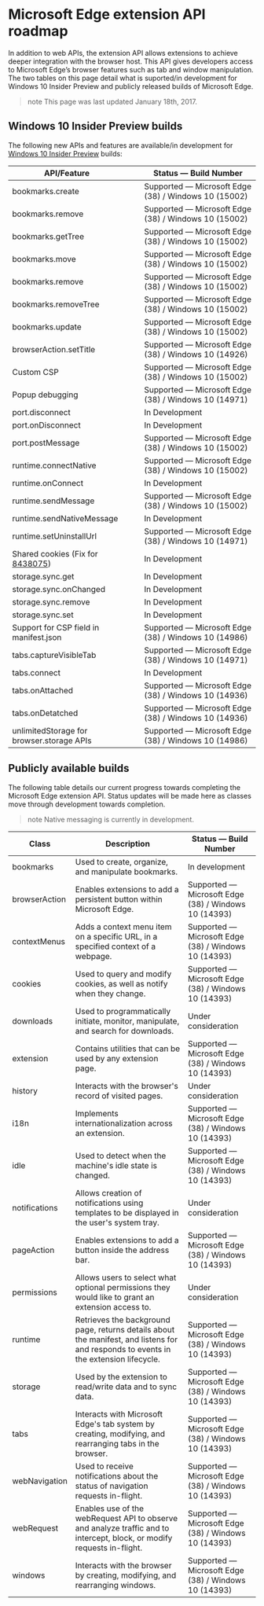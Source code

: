 # Microsoft Edge extension API roadmap

In addition to web APIs, the extension API allows extensions to achieve deeper integration with the browser host. This API gives developers access to Microsoft Edge’s browser features such as tab and window manipulation. The two tables on this page detail what is suported/in development for Windows 10 Insider Preview and publicly released builds of Microsoft Edge.

>note This page was last updated January 18th, 2017.

## Windows 10 Insider Preview builds
The following new APIs and features are available/in development for [Windows 10 Insider Preview](https://insider.windows.com/) builds:

| API/Feature        | Status — Build Number
|---------------|--------------|
bookmarks.create | Supported — Microsoft Edge (38) / Windows 10 (15002)
bookmarks.remove | Supported — Microsoft Edge (38) / Windows 10 (15002)
bookmarks.getTree | Supported — Microsoft Edge (38) / Windows 10 (15002)
bookmarks.move | Supported — Microsoft Edge (38) / Windows 10 (15002)
bookmarks.remove | Supported — Microsoft Edge (38) / Windows 10 (15002)
bookmarks.removeTree | Supported — Microsoft Edge (38) / Windows 10 (15002)
bookmarks.update | Supported — Microsoft Edge (38) / Windows 10 (15002)
browserAction.setTitle | Supported — Microsoft Edge (38) / Windows 10 (14926)
Custom CSP | Supported — Microsoft Edge (38) / Windows 10 (15002)
Popup debugging | Supported — Microsoft Edge (38) / Windows 10 (14971)
port.disconnect |In Development
port.onDisconnect |In Development
port.postMessage | Supported — Microsoft Edge (38) / Windows 10 (15002)
runtime.connectNative | Supported — Microsoft Edge (38) / Windows 10 (15002)
runtime.onConnect | In Development
runtime.sendMessage | Supported — Microsoft Edge (38) / Windows 10 (15002)
runtime.sendNativeMessage | In Development
runtime.setUninstallUrl | Supported — Microsoft Edge (38) / Windows 10 (14971)
Shared cookies (Fix for [8438075](https://developer.microsoft.com/en-us/microsoft-edge/platform/issues/8438075/)) |In Development
storage.sync.get |In Development
storage.sync.onChanged |In Development
storage.sync.remove |In Development
storage.sync.set |In Development
Support for CSP field in manifest.json | Supported — Microsoft Edge (38) / Windows 10 (14986)
tabs.captureVisibleTab | Supported — Microsoft Edge (38) / Windows 10 (14971)
tabs.connect |In Development
tabs.onAttached | Supported — Microsoft Edge (38) / Windows 10 (14936)
tabs.onDetatched | Supported — Microsoft Edge (38) / Windows 10 (14936)
unlimitedStorage for browser.storage APIs |Supported — Microsoft Edge (38) / Windows 10 (14986)




## Publicly available builds

The following table details our current progress towards completing the Microsoft Edge extension API. Status updates will be made here as classes move through development towards completion.

>note Native messaging is currently in development.

| Class         | Description | Status — Build Number
|---------------|--------------|---------------------|
bookmarks     | Used to create, organize, and manipulate bookmarks. | In development |
browserAction | Enables extensions to add a persistent button within Microsoft Edge. | Supported — Microsoft Edge (38) / Windows 10 (14393)
contextMenus  | Adds a context menu item on a specific URL, in a specified context of a webpage. | Supported — Microsoft Edge (38) / Windows 10 (14393)
cookies       | Used to query and modify cookies, as well as notify when they change. | Supported — Microsoft Edge (38) / Windows 10 (14393) |
downloads     | Used to programmatically initiate, monitor, manipulate, and search for downloads. | Under consideration |
extension     | Contains utilities that can be used by any extension page. | Supported — Microsoft Edge (38) / Windows 10 (14393)      |
history       | Interacts with the browser's record of visited pages. | Under consideration |
i18n          | Implements internationalization across an extension. | Supported — Microsoft Edge (38) / Windows 10 (14393)      |
idle          | Used to detect when the machine's idle state is changed. | Supported — Microsoft Edge (38) / Windows 10 (14393) |
notifications | Allows creation of notifications using templates to be displayed in the user's system tray. | Under consideration |
pageAction    | Enables extensions to add a button inside the address bar. | Supported — Microsoft Edge (38) / Windows 10 (14393)      |
permissions   | Allows users to select what optional permissions they would like to grant an extension access to. | Under consideration
runtime       | Retrieves the background page, returns details about the manifest, and listens for and responds to events in the extension lifecycle. | Supported — Microsoft Edge (38) / Windows 10 (14393)
storage       | Used by the extension to read/write data and to sync data. | Supported — Microsoft Edge (38) / Windows 10 (14393)
tabs          | Interacts with Microsoft Edge's tab system by creating, modifying, and rearranging tabs in the browser. | Supported — Microsoft Edge (38) / Windows 10 (14393)
webNavigation | Used to receive notifications about the status of navigation requests in-flight. | Supported — Microsoft Edge (38) / Windows 10 (14393)
webRequest    | Enables use of the webRequest API to observe and analyze traffic and to intercept, block, or modify requests in-flight. | Supported — Microsoft Edge (38) / Windows 10 (14393)
windows       | Interacts with the browser by creating, modifying, and rearranging windows. | Supported — Microsoft Edge (38) / Windows 10 (14393)

